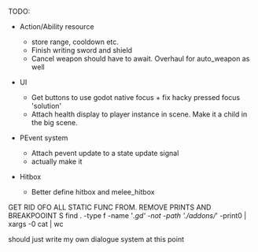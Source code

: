 TODO:
- Action/Ability resource 
    - store range, cooldown etc.
    - Finish writing sword and shield
	- Cancel weapon should have to await. Overhaul for auto_weapon as well

- UI
    - Get buttons to use godot native focus + fix hacky pressed focus 'solution'
    - Attach health display to player instance in scene. Make it a child in the big scene.

- PEvent system
    - Attach pevent update to a state update signal
    - actually make it

- Hitbox
    - Better define hitbox and melee_hitbox
    

GET RID OFO ALL STATIC FUNC FROM. REMOVE PRINTS AND BREAKPOOINT S
find . -type f -name '*.gd' -not -path './addons/*' -print0 | xargs -0 cat | wc

should just write my own dialogue system at this point